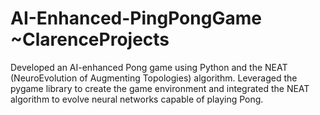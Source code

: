 # AI-Enhanced-PingPongGame       ~ClarenceProjects
Developed an AI-enhanced Pong game using Python and the NEAT (NeuroEvolution of Augmenting Topologies) algorithm. Leveraged the pygame library to create the game environment and integrated the NEAT algorithm to evolve neural networks capable of playing Pong.
